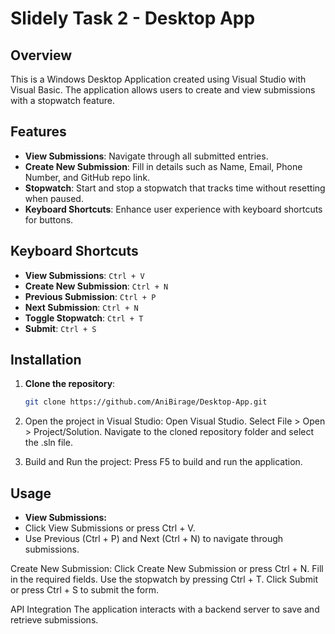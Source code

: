 # Slidely Task 2 - Desktop App

## Overview
This is a Windows Desktop Application created using Visual Studio with Visual Basic. The application allows users to create and view submissions with a stopwatch feature.

## Features
- **View Submissions**: Navigate through all submitted entries.
- **Create New Submission**: Fill in details such as Name, Email, Phone Number, and GitHub repo link.
- **Stopwatch**: Start and stop a stopwatch that tracks time without resetting when paused.
- **Keyboard Shortcuts**: Enhance user experience with keyboard shortcuts for buttons.

## Keyboard Shortcuts
- **View Submissions**: `Ctrl + V`
- **Create New Submission**: `Ctrl + N`
- **Previous Submission**: `Ctrl + P`
- **Next Submission**: `Ctrl + N`
- **Toggle Stopwatch**: `Ctrl + T`
- **Submit**: `Ctrl + S`



## Installation
1. **Clone the repository**:
   ```bash
   git clone https://github.com/AniBirage/Desktop-App.git
   
2. Open the project in Visual Studio:
Open Visual Studio.
Select File > Open > Project/Solution.
Navigate to the cloned repository folder and select the .sln file.

3. Build and Run the project:
Press F5 to build and run the application.



## Usage
- **View Submissions:**
- Click View Submissions or press Ctrl + V.
- Use Previous (Ctrl + P) and Next (Ctrl + N) to navigate through submissions.

Create New Submission:
Click Create New Submission or press Ctrl + N.
Fill in the required fields.
Use the stopwatch by pressing Ctrl + T.
Click Submit or press Ctrl + S to submit the form.

API Integration
The application interacts with a backend server to save and retrieve submissions.
